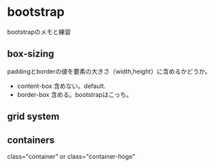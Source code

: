 # bootstrap
bootstrapのメモと練習

## box-sizing
paddingとborderの値を要素の大きさ（width,height）に含めるかどうか。
- content-box  含めない。default.
- border-box  含める。bootstrapはこっち。

## grid system

## containers
class="container" or class="container-hoge"
